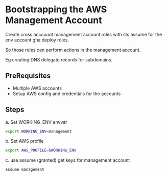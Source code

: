 

# Bootstrapping the AWS Management Account   

Create cross acccount management account roles with sts assume for the env account gha deploy roles.

So those roles can perform actions in the management account.

Eg creating DNS delegate records for subdomains.

## PreRequisites 
* Multiple AWS accounts
* Setup AWS config and credentials for the accounts


## Steps 


a. Set WORKING_ENV envvar
```bash
export WORKING_ENV=management
```

b. Set AWS profile
```bash
export AWS_PROFILE=$WORKING_ENV
```

c. use assume (granted) get keys for management account
```bash
assume management
```